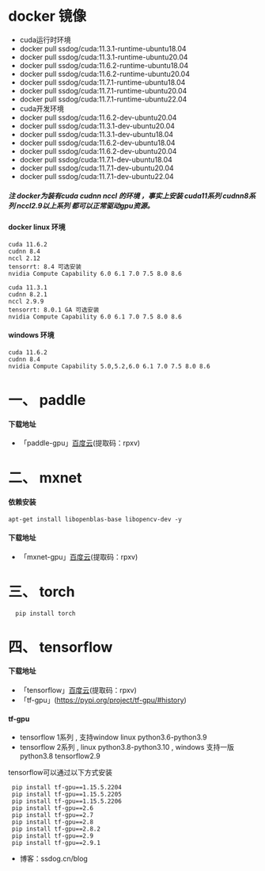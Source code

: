 # docker 镜像
  - cuda运行时环境
  - docker pull ssdog/cuda:11.3.1-runtime-ubuntu18.04
  - docker pull ssdog/cuda:11.3.1-runtime-ubuntu20.04
  - docker pull ssdog/cuda:11.6.2-runtime-ubuntu18.04
  - docker pull ssdog/cuda:11.6.2-runtime-ubuntu20.04
  - docker pull ssdog/cuda:11.7.1-runtime-ubuntu18.04
  - docker pull ssdog/cuda:11.7.1-runtime-ubuntu20.04
  - docker pull ssdog/cuda:11.7.1-runtime-ubuntu22.04
  - cuda开发环境
  - docker pull ssdog/cuda:11.6.2-dev-ubuntu20.04
  - docker pull ssdog/cuda:11.3.1-dev-ubuntu20.04
  - docker pull ssdog/cuda:11.3.1-dev-ubuntu18.04
  - docker pull ssdog/cuda:11.6.2-dev-ubuntu18.04
  - docker pull ssdog/cuda:11.6.2-dev-ubuntu20.04
  - docker pull ssdog/cuda:11.7.1-dev-ubuntu18.04
  - docker pull ssdog/cuda:11.7.1-dev-ubuntu20.04
  - docker pull ssdog/cuda:11.7.1-dev-ubuntu22.04

 ##### 注 docker为装有cuda cudnn nccl 的环境 ，事实上安装 cuda11系列 cudnn8系列 nccl2.9以上系列 都可以正常驱动gpu资源。 
 
#### docker linux 环境
    cuda 11.6.2   
    cudnn 8.4   
    nccl 2.12   
    tensorrt: 8.4 可选安装     
    nvidia Compute Capability 6.0 6.1 7.0 7.5 8.0 8.6  

    cuda 11.3.1   
    cudnn 8.2.1   
    nccl 2.9.9  
    tensorrt: 8.0.1 GA 可选安装
    nvidia Compute Capability 6.0 6.1 7.0 7.5 8.0 8.6
    
#### windows 环境
    cuda 11.6.2   
    cudnn 8.4  
    nvidia Compute Capability 5.0,5.2,6.0 6.1 7.0 7.5 8.0 8.6
    
# 一、 paddle

#### 下载地址
  - 「paddle-gpu」[百度云](https://pan.baidu.com/s/1PXelYOJ2yqWfWfY7qAL4wA?pwd=rpxv )(提取码：rpxv)
  
# 二、 mxnet
#### 依赖安装
    apt-get install libopenblas-base libopencv-dev -y
#### 下载地址
  - 「mxnet-gpu」[百度云](https://pan.baidu.com/s/1PXelYOJ2yqWfWfY7qAL4wA?pwd=rpxv )(提取码：rpxv)

# 三、  torch
      pip install torch
     
      
      
# 四、  tensorflow

#### 下载地址
  - 「tensorflow」[百度云](https://pan.baidu.com/s/1PXelYOJ2yqWfWfY7qAL4wA?pwd=rpxv )(提取码：rpxv)
  - 「tf-gpu」(https://pypi.org/project/tf-gpu/#history)
 
#### tf-gpu
  - tensorflow 1系列 , 支持window linux python3.6-python3.9
  - tensorflow 2系列 , linux python3.8-python3.10 , windows 支持一版 python3.8 tensorflow2.9
  
 tensorflow可以通过以下方式安装
 ```
  pip install tf-gpu==1.15.5.2204
  pip install tf-gpu==1.15.5.2205
  pip install tf-gpu==1.15.5.2206
  pip install tf-gpu==2.6
  pip install tf-gpu==2.7
  pip install tf-gpu==2.8
  pip install tf-gpu==2.8.2
  pip install tf-gpu==2.9
  pip install tf-gpu==2.9.1
```
- 博客：ssdog.cn/blog
